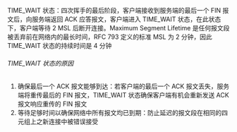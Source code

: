 TIME_WAIT 状态：四次挥手的最后阶段，客户端接收到服务端的最后一个 FIN 报文后，向服务端返回 ACK 应答报文，客户端进入 TIME_WAIT 状态，在此状态下，客户端等待 2 MSL 后断开连接。Maximum Segment Lifetime 是任何报文段被丢弃前在网络内的最长时间，RFC 793 定义的标准 MSL 为 2 分钟，因此 TIME_WAIT 状态的持续时间是 4 分钟

###### TIME_WAIT 状态的原因

1. 确保最后一个 ACK 报文能够到达：若客户端的最后一个 ACK 报文丢失，服务端将重传最后的 FIN 报文，TIME_WAIT 状态确保客户端有机会重新发送 ACK 报文响应重传的 FIN 报文
2. 等待足够时间以确保网络中所有报文均已到期：防止延迟的报文段在相同的四元组上之新连接中被错误接受
